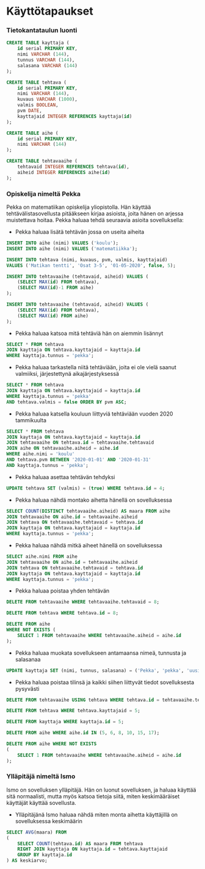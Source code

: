 # Käyttötapaukset

### Tietokantataulun luonti

```SQL
CREATE TABLE kayttaja (
    id serial PRIMARY KEY,
    nimi VARCHAR (144),
    tunnus VARCHAR (144),
    salasana VARCHAR (144)
);

CREATE TABLE tehtava (
    id serial PRIMARY KEY,
    nimi VARCHAR (144),
    kuvaus VARCHAR (1000),
    valmis BOOLEAN,
    pvm DATE,
    kayttajaid INTEGER REFERENCES kayttaja(id)
);

CREATE TABLE aihe (
    id serial PRIMARY KEY,
    nimi VARCHAR (144)
);

CREATE TABLE tehtavaaihe (
    tehtavaid INTEGER REFERENCES tehtava(id),
    aiheid INTEGER REFERENCES aihe(id)
);

```

### Opiskelija nimeltä Pekka

Pekka on matematiikan opiskelija yliopistolla. Hän käyttää tehtävälistasovellusta pitääkseen kirjaa asioista, joita hänen on arjessa muistettava hoitaa.
Pekka haluaa tehdä seuraavia asioita sovelluksella:

+ Pekka haluaa lisätä tehtävän jossa on useita aiheita

```SQL
INSERT INTO aihe (nimi) VALUES ('koulu');
INSERT INTO aihe (nimi) VALUES ('matematiikka');

INSERT INTO tehtava (nimi, kuvaus, pvm, valmis, kayttajaid)
VALUES ('Matikan tentti', 'Osat 3-5', '01-05-2020', false, 5);

INSERT INTO tehtavaaihe (tehtavaid, aiheid) VALUES (
    (SELECT MAX(id) FROM tehtava),
    (SELECT MAX(id)-1 FROM aihe)
);

INSERT INTO tehtavaaihe (tehtavaid, aiheid) VALUES (
    (SELECT MAX(id) FROM tehtava),
    (SELECT MAX(id) FROM aihe)
);
```

+ Pekka haluaa katsoa mitä tehtäviä hän on aiemmin lisännyt

```SQL
SELECT * FROM tehtava
JOIN kayttaja ON tehtava.kayttajaid = kayttaja.id
WHERE kayttaja.tunnus = 'pekka';
```

+ Pekka haluaa tarkastella niitä tehtäviään, joita ei ole vielä saanut valmiiksi, järjestettynä aikajärjestyksessä

```SQL
SELECT * FROM tehtava
JOIN kayttaja ON tehtava.kayttajaid = kayttaja.id
WHERE kayttaja.tunnus = 'pekka'
AND tehtava.valmis = false ORDER BY pvm ASC;
```


+ Pekka haluaa katsella kouluun liittyviä tehtäviään vuoden 2020 tammikuulta

```SQL
SELECT * FROM tehtava
JOIN kayttaja ON tehtava.kayttajaid = kayttaja.id
JOIN tehtavaaihe ON tehtava.id = tehtavaaihe.tehtavaid
JOIN aihe ON tehtavaaihe.aiheid = aihe.id
WHERE aihe.nimi = 'koulu'
AND tehtava.pvm BETWEEN '2020-01-01' AND '2020-01-31'
AND kayttaja.tunnus = 'pekka';

```

+ Pekka haluaa asettaa tehtävän tehdyksi

```SQL
UPDATE tehtava SET (valmis) = (true) WHERE tehtava.id = 4;
```

+ Pekka haluaa nähdä montako aihetta hänellä on sovelluksessa

```SQL
SELECT COUNT(DISTINCT tehtavaaihe.aiheid) AS maara FROM aihe
JOIN tehtavaaihe ON aihe.id = tehtavaaihe.aiheid
JOIN tehtava ON tehtavaaihe.tehtavaid = tehtava.id
JOIN kayttaja ON tehtava.kayttajaid = kayttaja.id
WHERE kayttaja.tunnus = 'pekka';
```

+ Pekka haluaa nähdä mitkä aiheet hänellä on sovelluksessa

```SQL
SELECT aihe.nimi FROM aihe
JOIN tehtavaaihe ON aihe.id = tehtavaaihe.aiheid
JOIN tehtava ON tehtavaaihe.tehtavaid = tehtava.id
JOIN kayttaja ON tehtava.kayttajaid = kayttaja.id
WHERE kayttaja.tunnus = 'pekka';

```

+ Pekka haluaa poistaa yhden tehtävän

```SQL
DELETE FROM tehtavaaihe WHERE tehtavaaihe.tehtavaid = 8;

DELETE FROM tehtava WHERE tehtava.id = 8;

DELETE FROM aihe
WHERE NOT EXISTS (
    SELECT 1 FROM tehtavaaihe WHERE tehtavaaihe.aiheid = aihe.id
);

```

+ Pekka haluaa muokata sovellukseen antamaansa nimeä, tunnusta ja salasanaa

```SQL
UPDATE kayttaja SET (nimi, tunnus, salasana) = ('Pekka', 'pekka', 'uusiSalasana123') WHERE kayttaja.id = 1;
```

+ Pekka haluaa poistaa tilinsä ja kaikki siihen liittyvät tiedot sovelluksesta pysyvästi

```SQL
DELETE FROM tehtavaaihe USING tehtava WHERE tehtava.id = tehtavaaihe.tehtavaid AND tehtava.kayttajaid = 5;

DELETE FROM tehtava WHERE tehtava.kayttajaid = 5;

DELETE FROM kayttaja WHERE kayttaja.id = 5;

DELETE FROM aihe WHERE aihe.id IN (5, 6, 8, 10, 15, 17);

DELETE FROM aihe WHERE NOT EXISTS 
(
    SELECT 1 FROM tehtavaaihe WHERE tehtavaaihe.aiheid = aihe.id
);
```

### Ylläpitäjä nimeltä Ismo

Ismo on sovelluksen ylläpitäjä. Hän on luonut sovelluksen, ja haluaa käyttää sitä normaalisti, mutta myös katsoa tietoja siitä, miten keskimääräiset käyttäjät käyttää sovellusta.

+ Ylläpitäjänä Ismo haluaa nähdä miten monta aihetta käyttäjillä on sovelluksessa keskimäärin

```SQL
SELECT AVG(maara) FROM 
(
    SELECT COUNT(tehtava.id) AS maara FROM tehtava
    RIGHT JOIN kayttaja ON kayttaja.id = tehtava.kayttajaid
    GROUP BY kayttaja.id
) AS keskiarvo;
```

